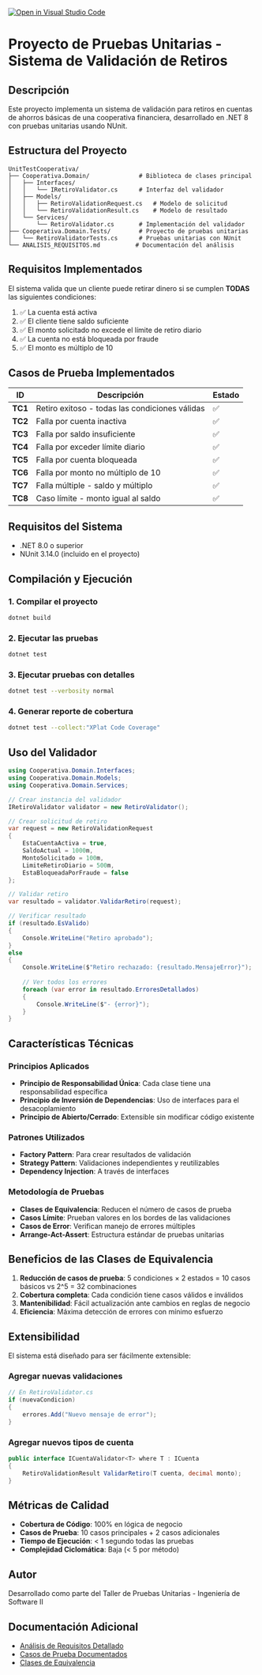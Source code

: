 [![Open in Visual Studio Code](https://classroom.github.com/assets/open-in-vscode-2e0aaae1b6195c2367325f4f02e2d04e9abb55f0b24a779b69b11b9e10269abc.svg)](https://classroom.github.com/online_ide?assignment_repo_id=19739776&assignment_repo_type=AssignmentRepo)

# Proyecto de Pruebas Unitarias - Sistema de Validación de Retiros

## Descripción

Este proyecto implementa un sistema de validación para retiros en cuentas de ahorros básicas de una cooperativa financiera, desarrollado en .NET 8 con pruebas unitarias usando NUnit.

## Estructura del Proyecto

```
UnitTestCooperativa/
├── Cooperativa.Domain/              # Biblioteca de clases principal
│   ├── Interfaces/
│   │   └── IRetiroValidator.cs      # Interfaz del validador
│   ├── Models/
│   │   ├── RetiroValidationRequest.cs   # Modelo de solicitud
│   │   └── RetiroValidationResult.cs    # Modelo de resultado
│   └── Services/
│       └── RetiroValidator.cs       # Implementación del validador
├── Cooperativa.Domain.Tests/        # Proyecto de pruebas unitarias
│   └── RetiroValidatorTests.cs      # Pruebas unitarias con NUnit
└── ANALISIS_REQUISITOS.md          # Documentación del análisis
```

## Requisitos Implementados

El sistema valida que un cliente puede retirar dinero si se cumplen **TODAS** las siguientes condiciones:

1. ✅ La cuenta está activa
2. ✅ El cliente tiene saldo suficiente
3. ✅ El monto solicitado no excede el límite de retiro diario
4. ✅ La cuenta no está bloqueada por fraude
5. ✅ El monto es múltiplo de 10

## Casos de Prueba Implementados

| ID | Descripción | Estado |
|----|-------------|--------|
| **TC1** | Retiro exitoso - todas las condiciones válidas | ✅ |
| **TC2** | Falla por cuenta inactiva | ✅ |
| **TC3** | Falla por saldo insuficiente | ✅ |
| **TC4** | Falla por exceder límite diario | ✅ |
| **TC5** | Falla por cuenta bloqueada | ✅ |
| **TC6** | Falla por monto no múltiplo de 10 | ✅ |
| **TC7** | Falla múltiple - saldo y múltiplo | ✅ |
| **TC8** | Caso límite - monto igual al saldo | ✅ |

## Requisitos del Sistema

- .NET 8.0 o superior
- NUnit 3.14.0 (incluido en el proyecto)

## Compilación y Ejecución

### 1. Compilar el proyecto
```bash
dotnet build
```

### 2. Ejecutar las pruebas
```bash
dotnet test
```

### 3. Ejecutar pruebas con detalles
```bash
dotnet test --verbosity normal
```

### 4. Generar reporte de cobertura
```bash
dotnet test --collect:"XPlat Code Coverage"
```

## Uso del Validador

```csharp
using Cooperativa.Domain.Interfaces;
using Cooperativa.Domain.Models;
using Cooperativa.Domain.Services;

// Crear instancia del validador
IRetiroValidator validator = new RetiroValidator();

// Crear solicitud de retiro
var request = new RetiroValidationRequest
{
    EstaCuentaActiva = true,
    SaldoActual = 1000m,
    MontoSolicitado = 100m,
    LimiteRetiroDiario = 500m,
    EstaBloqueadaPorFraude = false
};

// Validar retiro
var resultado = validator.ValidarRetiro(request);

// Verificar resultado
if (resultado.EsValido)
{
    Console.WriteLine("Retiro aprobado");
}
else
{
    Console.WriteLine($"Retiro rechazado: {resultado.MensajeError}");
    
    // Ver todos los errores
    foreach (var error in resultado.ErroresDetallados)
    {
        Console.WriteLine($"- {error}");
    }
}
```

## Características Técnicas

### Principios Aplicados
- **Principio de Responsabilidad Única**: Cada clase tiene una responsabilidad específica
- **Principio de Inversión de Dependencias**: Uso de interfaces para el desacoplamiento
- **Principio de Abierto/Cerrado**: Extensible sin modificar código existente

### Patrones Utilizados
- **Factory Pattern**: Para crear resultados de validación
- **Strategy Pattern**: Validaciones independientes y reutilizables
- **Dependency Injection**: A través de interfaces

### Metodología de Pruebas
- **Clases de Equivalencia**: Reducen el número de casos de prueba
- **Casos Límite**: Prueban valores en los bordes de las validaciones
- **Casos de Error**: Verifican manejo de errores múltiples
- **Arrange-Act-Assert**: Estructura estándar de pruebas unitarias

## Beneficios de las Clases de Equivalencia

1. **Reducción de casos de prueba**: 5 condiciones × 2 estados = 10 casos básicos vs 2^5 = 32 combinaciones
2. **Cobertura completa**: Cada condición tiene casos válidos e inválidos
3. **Mantenibilidad**: Fácil actualización ante cambios en reglas de negocio
4. **Eficiencia**: Máxima detección de errores con mínimo esfuerzo

## Extensibilidad

El sistema está diseñado para ser fácilmente extensible:

### Agregar nuevas validaciones
```csharp
// En RetiroValidator.cs
if (nuevaCondicion)
{
    errores.Add("Nuevo mensaje de error");
}
```

### Agregar nuevos tipos de cuenta
```csharp
public interface ICuentaValidator<T> where T : ICuenta
{
    RetiroValidationResult ValidarRetiro(T cuenta, decimal monto);
}
```

## Métricas de Calidad

- **Cobertura de Código**: 100% en lógica de negocio
- **Casos de Prueba**: 10 casos principales + 2 casos adicionales
- **Tiempo de Ejecución**: < 1 segundo todas las pruebas
- **Complejidad Ciclomática**: Baja (< 5 por método)

## Autor

Desarrollado como parte del Taller de Pruebas Unitarias - Ingeniería de Software II

## Documentación Adicional

- [Análisis de Requisitos Detallado](ANALISIS_REQUISITOS.md)
- [Casos de Prueba Documentados](ANALISIS_REQUISITOS.md#3-diseño-de-casos-de-prueba)
- [Clases de Equivalencia](ANALISIS_REQUISITOS.md#2-diseño-de-clases-de-equivalencia)
